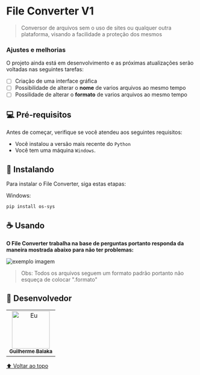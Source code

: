 # File Converter V1

> Conversor de arquivos sem o uso de sites ou qualquer outra plataforma, visando a facilidade a proteção dos mesmos

### Ajustes e melhorias

O projeto ainda está em desenvolvimento e as próximas atualizações serão voltadas nas seguintes tarefas:

- [ ] Criação de uma interface gráfica
- [ ] Possibilidade de alterar o **nome** de varios arquivos ao mesmo tempo
- [ ] Possilidade de alterar o **formato** de varios arquivos ao mesmo tempo

## 💻 Pré-requisitos

Antes de começar, verifique se você atendeu aos seguintes requisitos:
* Você instalou a versão mais recente do `Python`
* Você tem uma máquina `Windows`.

## 🚀 Instalando 

Para instalar o File Converter, siga estas etapas:

Windows:
```
pip install os-sys
```

## ☕ Usando 

**O File Converter trabalha na base de perguntas portanto responda da maneira mostrada abaixo para não ter problemas:**

<img src="https://media.discordapp.net/attachments/799515684278632468/880185720843669604/unknown.png?width=948&height=182" alt="exemplo imagem">

> Obs: Todos os arquivos seguem um formato padrão portanto não esqueça de colocar ".formato"

## 🤝 Desenvolvedor

<table>
  <tr>
    <td align="center">
      <a href="#">
        <img src="https://media.discordapp.net/attachments/799515684278632468/880192884622630932/unknown.png" width="100px;" alt="Eu"/><br>
        <sub>
          <b>Guilherme Balaka</b>
        </sub>
      </a>
    </td>
</table>


[⬆ Voltar ao topo](#File-Converter-V1)<br>

